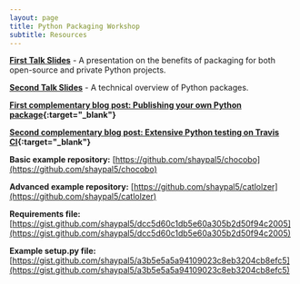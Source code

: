 ```yaml
---
layout: page
title: Python Packaging Workshop
subtitle: Resources
---
```


**[First Talk Slides](https://docs.google.com/presentation/d/1E3LmlREYxjqjAXW2x5JGUn1_4hoo6em3NVHS32agM50/edit?usp=sharing)** - A presentation on the benefits of packaging for both open-source and private Python projects.

**[Second Talk Slides](https://docs.google.com/presentation/d/1z-CwK6O74J3WTr7cWGmk09SFxWaTJWlAtRp7kKt-EdE/edit?usp=sharing)** - A technical overview of Python packages.

**[First complementary blog post: Publishing your own Python package](https://towardsdatascience.com/publishing-your-own-python-package-3762f0d268ec?source=friends_link&sk=2367f72c162c26862b1b843aa3b0ed95){:target="_blank"}**

**[Second complementary blog post: Extensive Python testing on Travis CI](https://towardsdatascience.com/extensive-python-testing-on-travis-ci-4c24db9bf961?source=friends_link&sk=1f802db87726e285bc92b2f78c523045){:target="_blank"}**

**Basic example repository:** [https://github.com/shaypal5/chocobo](https://github.com/shaypal5/chocobo)

**Advanced example repository:** [https://github.com/shaypal5/catlolzer](https://github.com/shaypal5/catlolzer)

**Requirements file:** [https://gist.github.com/shaypal5/dcc5d60c1db5e60a305b2d50f94c2005](https://gist.github.com/shaypal5/dcc5d60c1db5e60a305b2d50f94c2005)

**Example setup.py file:** [https://gist.github.com/shaypal5/a3b5e5a5a94109023c8eb3204cb8efc5](https://gist.github.com/shaypal5/a3b5e5a5a94109023c8eb3204cb8efc5)
